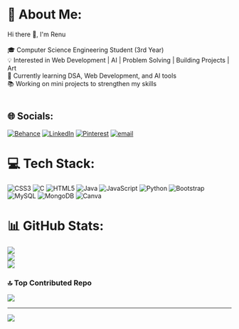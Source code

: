 # 💫 About Me:
Hi there 👋, I'm Renu<br><br>🎓 Computer Science Engineering Student (3rd Year)<br>💡 Interested in Web Development | AI | Problem Solving | Building Projects | Art <br>🚀 Currently learning DSA, Web Development, and AI tools<br>📚 Working on mini projects to strengthen my skills<br><br>


## 🌐 Socials:
[![Behance](https://img.shields.io/badge/Behance-1769ff?logo=behance&logoColor=white)](https://behance.net/https://www.behance.net/renukg) [![LinkedIn](https://img.shields.io/badge/LinkedIn-%230077B5.svg?logo=linkedin&logoColor=white)](https://linkedin.com/in/linkedin.com/in/renu-k-g-9aaa152a6) [![Pinterest](https://img.shields.io/badge/Pinterest-%23E60023.svg?logo=Pinterest&logoColor=white)](https://pinterest.com/https://in.pinterest.com/renukg1/) [![email](https://img.shields.io/badge/Email-D14836?logo=gmail&logoColor=white)](mailto:kgrenu1@gmail.com) 

# 💻 Tech Stack:
![CSS3](https://img.shields.io/badge/css3-%231572B6.svg?style=for-the-badge&logo=css3&logoColor=white) ![C](https://img.shields.io/badge/c-%2300599C.svg?style=for-the-badge&logo=c&logoColor=white) ![HTML5](https://img.shields.io/badge/html5-%23E34F26.svg?style=for-the-badge&logo=html5&logoColor=white) ![Java](https://img.shields.io/badge/java-%23ED8B00.svg?style=for-the-badge&logo=openjdk&logoColor=white) ![JavaScript](https://img.shields.io/badge/javascript-%23323330.svg?style=for-the-badge&logo=javascript&logoColor=%23F7DF1E) ![Python](https://img.shields.io/badge/python-3670A0?style=for-the-badge&logo=python&logoColor=ffdd54) ![Bootstrap](https://img.shields.io/badge/bootstrap-%238511FA.svg?style=for-the-badge&logo=bootstrap&logoColor=white) ![MySQL](https://img.shields.io/badge/mysql-4479A1.svg?style=for-the-badge&logo=mysql&logoColor=white) ![MongoDB](https://img.shields.io/badge/MongoDB-%234ea94b.svg?style=for-the-badge&logo=mongodb&logoColor=white) ![Canva](https://img.shields.io/badge/Canva-%2300C4CC.svg?style=for-the-badge&logo=Canva&logoColor=white)
# 📊 GitHub Stats:
![](https://github-readme-stats.vercel.app/api?username=renu-kg&theme=transparent&hide_border=false&include_all_commits=false&count_private=false)<br/>
![](https://nirzak-streak-stats.vercel.app/?user=renu-kg&theme=transparent&hide_border=false)<br/>
![](https://github-readme-stats.vercel.app/api/top-langs/?username=renu-kg&theme=transparent&hide_border=false&include_all_commits=false&count_private=false&layout=compact)

### 🔝 Top Contributed Repo
![](https://github-contributor-stats.vercel.app/api?username=renu-kg&limit=5&theme=dark&combine_all_yearly_contributions=true)

---
[![](https://visitcount.itsvg.in/api?id=renu-kg&icon=3&color=0)](https://visitcount.itsvg.in)
